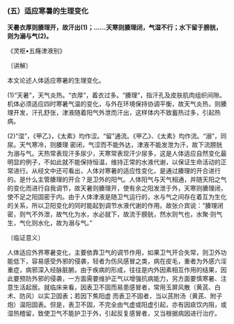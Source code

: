 ### (五）适应寒暑的生理变化

**天暑衣厚则腠理开，故汗出(1)；……天寒则腠理闭，气湿不行；水下留于膀胱，则为溺与气(2)。**

​《灵枢•五癃津液别》

〔讲解〕

本文论述人体适应寒暑的生理变化。

(1)“天暑”，天气炎热。“衣厚”，着衣过多。“腠理”，指汗孔及皮肤肌肉组织间隙。机体必须适应四时寒暑气温的变化，与外在环境保持协调平衡，故天气炎热，则腠理开发，汗孔舒张，津液随着阳气外泄而汗出，这样体内不致蓄热过多，引起热病。

(2)“湿”，《甲乙》，《太素》均作涩。“留”通流。《甲乙》、《太素》均作流。“溺”，同尿。天气寒冷，则腠理
密闭，气涩而不能外达，津液不能发泄为汗，故下流膀胱为溺与气。天热常表现汗多尿少，天寒常表现汗少尿多，这是人体适应自然变化最明显的例子，不如此就不能保持恒温，维持正常的水液代谢，以保证生命活动的正常进行。从经文中还可看出，人体对寒暑的适应性变化，是通过腠理的开合进行的。是什么主管腠理的开合？是卫外的阳气。人体阳气与天气相通，并随天阳之气的变化而进行自我调节，故天暑则腠理开，使有余之阳发泄于外，天寒则腠理闭，使不足之阳固密于内。由于人体津液是随卫气运行的，水与气之间存在着互为生化的关系，所以卫阳变化的同时能起到调节水液代谢的作用。故张介宾说：“腠理闭密，则气不外泄，故气化为水，水必就下，故流于膀胱，然水则气也，水聚·则气生，气化则水化，故为溺与气。”

〔临证意义〕

人体适应外界寒暑变化，主要依靠卫气的调节作用，如果卫气开合失常，则卫外功能低下，容易感受外邪的侵袭，轻者为伤风感冒之类，病在皮毛，重者为外感六淫重症，病邪深入经脉脏腑。由于疾病的形成，往往是内外因素相互作用的结果，因此要预防外邪的侵袭，一方面需要维护正气以增强抗病能力，另方面要慎寒暑、注意生活起居。就临床来看，因表卫不固而易患感冒者，常用玉屏风散（黄芪、白术、防风）以实卫固表；若因下焦阳虚
而表卫不固者，当以芪附汤（黄芪、附子炮）温阳固表。但是，表卫不固，不完全由气虚或阳虚引起，亦有因痰饮内阻，或湿热稽留，致使卫气不能护卫于外，引起反复感冒者，又当根据病因进行治疗。

